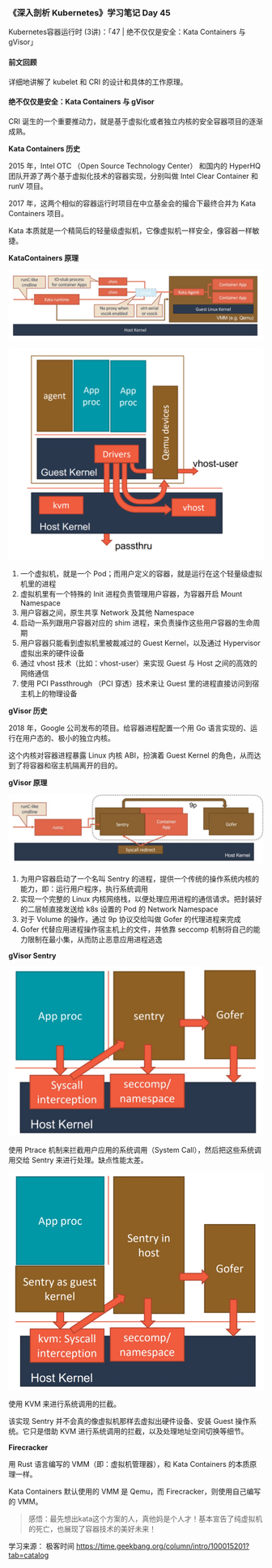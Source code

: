 ### 《深入剖析 Kubernetes》学习笔记 Day 45

Kubernetes容器运行时 (3讲)：「47 | 绝不仅仅是安全：Kata Containers 与 gVisor」

#### 前文回顾

详细地讲解了 kubelet 和 CRI 的设计和具体的工作原理。

#### 绝不仅仅是安全：Kata Containers 与 gVisor

CRI 诞生的一个重要推动力，就是基于虚拟化或者独立内核的安全容器项目的逐渐成熟。

**Kata Containers 历史**

2015 年，Intel OTC （Open Source Technology Center） 和国内的 HyperHQ 团队开源了两个基于虚拟化技术的容器实现，分别叫做 Intel Clear Container 和 runV 项目。

2017 年，这两个相似的容器运行时项目在中立基金会的撮合下最终合并为 Kata Containers 项目。

Kata 本质就是一个精简后的轻量级虚拟机，它像虚拟机一样安全，像容器一样敏捷。

**KataContainers 原理**

![](media/16776856186356.jpg)

![](media/16776860047747.jpg)

1. 一个虚拟机，就是一个 Pod；而用户定义的容器，就是运行在这个轻量级虚拟机里的进程
2. 虚拟机里有一个特殊的 Init 进程负责管理用户容器，为容器开启 Mount Namespace
3. 用户容器之间，原生共享 Network 及其他 Namespace
2. 启动一系列跟用户容器对应的 shim 进程，来负责操作这些用户容器的生命周期
3. 用户容器只能看到虚拟机里被裁减过的 Guest Kernel，以及通过 Hypervisor 虚拟出来的硬件设备
4. 通过 vhost 技术（比如：vhost-user）来实现 Guest 与 Host 之间的高效的网络通信
5. 使用 PCI Passthrough （PCI 穿透）技术来让 Guest 里的进程直接访问到宿主机上的物理设备

**gVisor 历史**

2018 年，Google 公司发布的项目。给容器进程配置一个用 Go 语言实现的、运行在用户态的、极小的独立内核。

这个内核对容器进程暴露 Linux 内核 ABI，扮演着 Guest Kernel 的角色，从而达到了将容器和宿主机隔离开的目的。

**gVisor 原理**

![](media/16776862475182.jpg)

1. 为用户容器启动了一个名叫 Sentry 的进程，提供一个传统的操作系统内核的能力，即：运行用户程序，执行系统调用
2. 实现一个完整的 Linux 内核网络栈，以便处理应用进程的通信请求。把封装好的二层帧直接发送给 k8s 设置的 Pod 的 Network Namespace
3. 对于 Volume 的操作，通过 9p 协议交给叫做 Gofer 的代理进程来完成
4. Gofer 代替应用进程操作宿主机上的文件，并依靠 seccomp 机制将自己的能力限制在最小集，从而防止恶意应用进程逃逸

**gVisor Sentry**

![](media/16776866465345.jpg)

使用 Ptrace 机制来拦截用户应用的系统调用（System Call），然后把这些系统调用交给 Sentry 来进行处理。缺点性能太差。

![](media/16776867171696.jpg)

使用 KVM 来进行系统调用的拦截。

该实现 Sentry 并不会真的像虚拟机那样去虚拟出硬件设备、安装 Guest 操作系统。它只是借助 KVM 进行系统调用的拦截，以及处理地址空间切换等细节。

**Firecracker**

用 Rust 语言编写的 VMM（即：虚拟机管理器），和 Kata Containers 的本质原理一样。

Kata Containers 默认使用的 VMM 是 Qemu，而 Firecracker，则使用自己编写的 VMM。

> 感悟：最先想出kata这个方案的人，真他妈是个人才！基本宣告了纯虚拟机的死亡，也展现了容器技术的美好未来！

学习来源： 极客时间 https://time.geekbang.org/column/intro/100015201?tab=catalog


